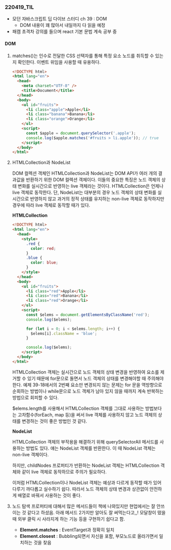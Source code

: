 ### 220419_TIL

- 모던 자바스크립트 딥 다이브 스터디 ch 39 : DOM
  - DOM 내용이 꽤 많아서 내일까지 다 읽을 예정
- 패캠 초격차 강의를 들으며 react 기본 문법 계속 공부 중

#### DOM

1. matches()는 인수로 전달한 CSS 선택자를 통해 특정 요소 노드를 취득할 수 있는지 확인한다. 이벤트 위임을 사용할 때 유용하다.

   ```html
   <!DOCTYPE html>
   <html lang="en">
     <head>
       <meta charset="UTF-8" />
       <title>Document</title>
     </head>
     <body>
       <ul id="fruits">
         <li class="apple">Apple</li>
         <li class="banana">Banana</li>
         <li class="orange">Orange</li>
       </ul>
       <script>
         const $apple = document.querySelector('.apple');
         console.log($apple.matches('#fruits > li.apple')); // true
       </script>
     </body>
   </html>
   ```

2. HTMLCollection과 NodeList

   DOM 컬렉션 객체인 HTMLCollection과 NodeList는 DOM API가 여러 개의 결과값을 반환하기 위한 DOM 컬렉션 객체이다. 이들의 중요한 특징은 노드 객체의 상태 변화를 실시간으로 반영하는 live 객체라는 것이다. HTMLCollection은 언제나 live 객체로 동작한다. 단, NodeList는 대부분의 경우 노드 객체의 상태 변화를 실시간으로 반영하지 않고 과거의 정적 상태를 유지하는 non-live 객체로 동작하지만 경우에 따라 live 객체로 동작할 때가 있다.

   **HTMLCollection**

   ```html
   <!DOCTYPE html>
   <html lang="en">
     <head>
       <style>
         .red {
           color: red;
         }
         .blue {
           color: blue;
         }
       </style>
     </head>
     <body>
       <ul id="fruits">
         <li class="red">Apple</li>
         <li class="red">Banana</li>
         <li class="red">Orange</li>
       </ul>
       <script>
         const $elems = document.getElementsByClassName('red');
         console.log($elems);

         for (let i = 0; i < $elems.length; i++) {
           $elems[i].className = 'blue';
         }

         console.log($elems);
       </script>
     </body>
   </html>
   ```

   HTMLCollection 객체는 실시간으로 노드 객체의 상태 변경을 반영하여 요소를 제거할 수 있기 때문에 for문으로 돌면서 노드 객체의 상태를 변경해야할 때 주의해야 한다. 예제 39-18에서의 2번째 요소만 변경되지 않는 문제는 for 문을 역방향으로 순회하는 방법이나 while문으로 노드 객체가 남아 있지 않을 때까지 계속 반복하는 방법으로 회피할 수 있다.

   $elems.length를 사용해서 HTMLCollection 객체를 그대로 사용하는 방법보다는 고차함수(forEach, map 등)을 써서 live 객체를 사용하지 않고 노드 객체의 상태를 변경하는 것이 좋은 방법인 것 같다.

   **NodeList**

   HTMLCollection 객체의 부작용을 해결하기 위해 querySelectorAll 메서드를 사용하는 방법도 있다. 얘는 NodeList 객체를 반환한다. 이 때 NodeList 객체는 non-live 객체이다.

   하지만, childNodes 프로퍼티가 반환하는 NodeList 객체는 HTMLCollection 객체와 같이 live 객체로 동작하므로 주의가 필요하다.

   이처럼 HTMLCollection이나 NodeList 객체는 예상과 다르게 동작할 때가 있어 다루기 까다롭고 실수하기 쉽다. 따라서 노드 객체의 상태 변경과 상관없이 안전하게 배열로 바꿔서 사용하는 것이 좋다.

3. 노드 탐색 프로퍼티에 대해서 많은 메서드들이 책에 나와있지만 현업에서는 잘 안쓰이는 것 같다고 하셨음. 아래 메서드 2가지만 알아도 잘 써먹는다고,,! 모달창이 떴을 때 외부 클릭 시 사라지게 하는 기능 등을 구현하기 쉽다고 함.
   - **Element.matches** : EventTarget과 정확히 일치
   - **Element.closest** : Bubbling되면서 자신을 포함, 부모노드로 올라가면서 일치하는 것을 찾음
